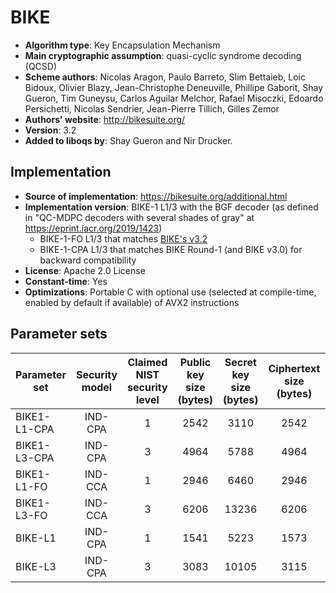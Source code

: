 BIKE
====

- **Algorithm type**: Key Encapsulation Mechanism
- **Main cryptographic assumption**: quasi-cyclic syndrome decoding (QCSD)
- **Scheme authors**: Nicolas Aragon, Paulo Barreto, Slim Bettaieb, Loic Bidoux, Olivier Blazy, Jean-Christophe Deneuville, Phillipe Gaborit, Shay Gueron, Tim Guneysu, Carlos Aguilar Melchor, Rafael Misoczki, Edoardo Persichetti, Nicolas Sendrier, Jean-Pierre Tillich, Gilles Zemor
- **Authors' website**: http://bikesuite.org/
- **Version**: 3.2
- **Added to liboqs by**: Shay Gueron and Nir Drucker.

Implementation
--------------

- **Source of implementation**: https://bikesuite.org/additional.html
- **Implementation version**: BIKE-1 L1/3 with the BGF decoder (as defined in "QC-MDPC decoders with several shades of gray" at https://eprint.iacr.org/2019/1423) 
  - BIKE-1-FO L1/3 that matches [BIKE's v3.2](https://bikesuite.org/files/round2/spec/BIKE-Spec-2020.02.07.1.pdf)
  - BIKE-1-CPA L1/3 that matches BIKE Round-1 (and BIKE v3.0) for backward compatibility
- **License**: Apache 2.0 License
- **Constant-time**: Yes
- **Optimizations**: Portable C with optional use (selected at compile-time, enabled by default if available) of AVX2 instructions

Parameter sets
--------------

| Parameter set       | Security model | Claimed NIST security level | Public key size (bytes) | Secret key size (bytes) | Ciphertext size (bytes) | Shared secret size (bytes) |
|---------------------|:--------------:|:---------------------------:|:-----------------------:|:-----------------------:|:-----------------------:|:--------------------------:|
| BIKE1-L1-CPA        |     IND-CPA    |              1              |           2542          |          3110          |           2542          |             32             |
| BIKE1-L3-CPA        |     IND-CPA    |              3              |           4964          |          5788          |           4964          |             32             |
| BIKE1-L1-FO         |     IND-CCA    |              1              |           2946          |          6460          |           2946          |             32             |
| BIKE1-L3-FO         |     IND-CCA    |              3              |           6206          |         13236          |           6206          |             32             |
| BIKE-L1             |     IND-CPA    |              1              |           1541          |          5223          |           1573          |             32             |
| BIKE-L3             |     IND-CPA    |              3              |           3083          |         10105          |           3115          |             32             |

